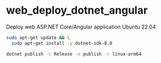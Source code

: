 # web_deploy_dotnet_angular
Deploy web ASP.NET Core/Angular application Ubuntu 22.04

```bash
sudo apt-get update && \
  sudo apt-get install -y dotnet-sdk-8.0

```

```bash
dotnet publish -c Release -o publish -r linux-arm64

```

```bash


```

